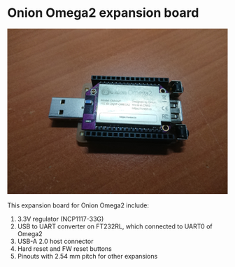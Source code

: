 # Onion Omega2 expansion board

![alt text](https://github.com/DZimasik/Onion-Omega2-expansion-board/raw/master/img/img_0.jpg)

This expansion board for Onion Omega2 include:
1) 3.3V regulator (NCP1117-33G)
2) USB to UART converter on FT232RL, which connected to UART0 of Omega2
3) USB-A 2.0 host connector
4) Hard reset and FW reset buttons 
5) Pinouts with 2.54 mm pitch for other expansions
